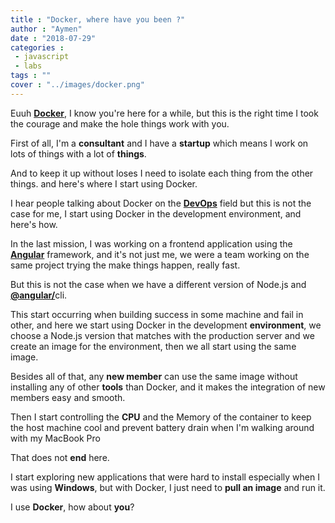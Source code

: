 ```yaml
---
title : "Docker, where have you been ?"
author : "Aymen"
date : "2018-07-29"
categories : 
 - javascript
 - labs
tags : ""
cover : "../images/docker.png"
---
```


Euuh [**Docker**](https://www.docker.com/), I know you're here for a while, but this is the right time I took the courage and make the hole things work with you.

First of all, I'm a **consultant** and I have a **startup** which means I work on lots of things with a lot of **things**.

And to keep it up without loses I need to isolate each thing from the other things. and here's where I start using Docker.

I hear people talking about Docker on the [**DevOps**](https://en.wikipedia.org/wiki/DevOps) field but this is not the case for me, I start using Docker in the development environment, and here's how.

In the last mission, I was working on a frontend application using the [**Angular**](https://angular.io/) framework, and it's not just me, we were a team working on the same project trying the make things happen, really fast.

But this is not the case when we have a different version of Node.js and [**@angular/**](https://cli.angular.io/)cli.

This start occurring when building success in some machine and fail in other, and here we start using Docker in the development **environment**, we choose a Node.js version that matches with the production server and we create an image for the environment, then we all start using the same image.

Besides all of that, any **new member** can use the same image without installing any of other **tools** than Docker, and it makes the integration of new members easy and smooth.

Then I start controlling the **CPU** and the Memory of the container to keep the host machine cool and prevent battery drain when I'm walking around with my MacBook Pro

That does not **end** here.

I start exploring new applications that were hard to install especially when I was using **Windows**, but with Docker, I just need to **pull an image** and run it.

I use **Docker**, how about **you**?
